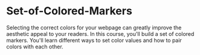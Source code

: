 # Set-of-Colored-Markers
Selecting the correct colors for your webpage can greatly improve the aesthetic appeal to your readers.  In this course, you'll build a set of colored markers. You'll learn different ways to set color values and how to pair colors with each other.
